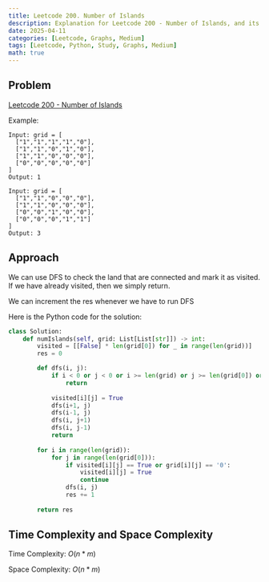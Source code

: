 ```yaml
---
title: Leetcode 200. Number of Islands
description: Explanation for Leetcode 200 - Number of Islands, and its solution in Python.
date: 2025-04-11
categories: [Leetcode, Graphs, Medium]
tags: [Leetcode, Python, Study, Graphs, Medium]
math: true
---
```


## Problem
[Leetcode 200 - Number of Islands](https://leetcode.com/problems/number-of-islands/description/)

Example:
```
Input: grid = [
  ["1","1","1","1","0"],
  ["1","1","0","1","0"],
  ["1","1","0","0","0"],
  ["0","0","0","0","0"]
]
Output: 1

Input: grid = [
  ["1","1","0","0","0"],
  ["1","1","0","0","0"],
  ["0","0","1","0","0"],
  ["0","0","0","1","1"]
]
Output: 3
```

## Approach

We can use DFS to check the land that are connected and mark it as visited. If we have already visited, then we simply return.

We can increment the res whenever we have to run DFS

Here is the Python code for the solution:
```python
class Solution:
    def numIslands(self, grid: List[List[str]]) -> int:
        visited = [[False] * len(grid[0]) for _ in range(len(grid))]
        res = 0

        def dfs(i, j):
            if i < 0 or j < 0 or i >= len(grid) or j >= len(grid[0]) or grid[i][j] == '0' or visited[i][j] == True:
                return
            
            visited[i][j] = True
            dfs(i+1, j)
            dfs(i-1, j)
            dfs(i, j+1)
            dfs(i, j-1)
            return
        
        for i in range(len(grid)):
            for j in range(len(grid[0])):
                if visited[i][j] == True or grid[i][j] == '0':
                    visited[i][j] = True
                    continue
                dfs(i, j)
                res += 1
        
        return res
```
## Time Complexity and Space Complexity

Time Complexity: $O(n * m)$ 

Space Complexity: $O(n * m)$